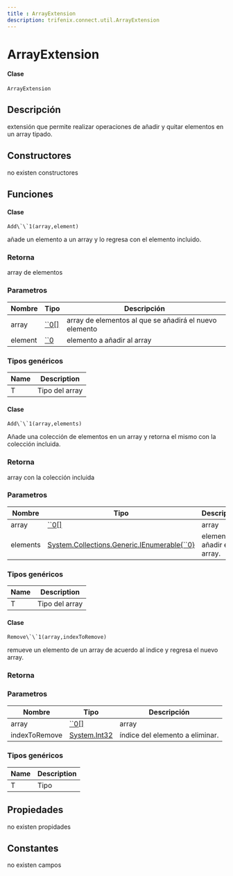 ```yaml
---
title : ArrayExtension
description: trifenix.connect.util.ArrayExtension
---
```


# ArrayExtension

<CodeBlock slots = 'heading, code' repeat = '1' languages = 'C#' />

#### Clase
```
ArrayExtension
```

## Descripción
extensión que permite realizar operaciones de añadir y quitar elementos en un array tipado.
## Constructores

no existen constructores


## Funciones


<CodeBlock slots = 'heading, code' repeat = '1' languages = 'C#' />

#### Clase
```
Add\`\`1(array,element)
```


añade un elemento a un array y lo regresa con el elemento incluido.
### Retorna
array de elementos
### Parametros
| Nombre | Tipo | Descripción |
| ------ | ---- | ----------- |
| array | [\`\`0[]](#T-``0[] '``0[]') | array de elementos al que se añadirá el nuevo elemento |
| element | [\`\`0](#T-``0 '``0') | elemento a añadir al array |
### Tipos genéricos
| Name | Description |
| ---- | ----------- |
| T | Tipo del array |

<CodeBlock slots = 'heading, code' repeat = '1' languages = 'C#' />

#### Clase
```
Add\`\`1(array,elements)
```


Añade una colección de elementos en un array y retorna el mismo con la colección incluida.
### Retorna
array con la colección incluida
### Parametros
| Nombre | Tipo | Descripción |
| ------ | ---- | ----------- |
| array | [\`\`0[]](#T-``0[] '``0[]') | array |
| elements | [System.Collections.Generic.IEnumerable{\`\`0}](http://msdn.microsoft.com/query/dev14.query?appId=Dev14IDEF1&l=EN-US&k=k:System.Collections.Generic.IEnumerable 'System.Collections.Generic.IEnumerable{``0}') | elementos a añadir en el array. |
### Tipos genéricos
| Name | Description |
| ---- | ----------- |
| T | Tipo del array |

<CodeBlock slots = 'heading, code' repeat = '1' languages = 'C#' />

#### Clase
```
Remove\`\`1(array,indexToRemove)
```


remueve un elemento de un array de acuerdo al indice y regresa el nuevo array.
### Retorna

### Parametros
| Nombre | Tipo | Descripción |
| ------ | ---- | ----------- |
| array | [\`\`0[]](#T-``0[] '``0[]') | array |
| indexToRemove | [System.Int32](http://msdn.microsoft.com/query/dev14.query?appId=Dev14IDEF1&l=EN-US&k=k:System.Int32 'System.Int32') | índice del elemento a eliminar. |
### Tipos genéricos
| Name | Description |
| ---- | ----------- |
| T | Tipo |
## Propiedades

no existen propidades

## Constantes
no existen campos

